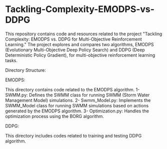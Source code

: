 # Tackling-Complexity-EMODPS-vs-DDPG

This repository contains code and resources related to the project "Tackling Complexity: EMODPS vs. DDPG for Multi-Objective Reinforcement Learning." The project explores and compares two algorithms, EMODPS (Evolutionary Multi-Objective Deep Policy Search) and DDPG (Deep Deterministic Policy Gradient), for multi-objective reinforcement learning tasks.

Directory Structure:

EMODPS:

This directory contains code related to the EMODPS algorithm. 1- SWMM.py: Defines the SWMM class for running SWMM (Storm Water Management Model) simulations. 2- Swmm_Model.py: Implements the SWMM_Model class for running SWMM simulations based on actions generated by the EMODPS algorithm. 3- Optimization.py: Handles the optimization process using the BORG algorithm.


DDPG:

This directory includes codes related to training and testing DDPG algorithm.
